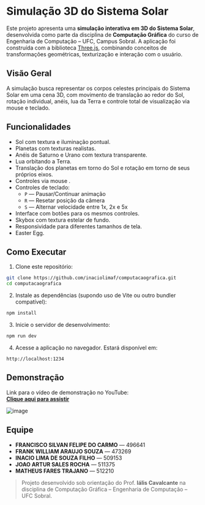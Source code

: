 # Simulação 3D do Sistema Solar

Este projeto apresenta uma **simulação interativa em 3D do Sistema Solar**, desenvolvida como parte da disciplina de **Computação Gráfica** do curso de Engenharia de Computação – UFC, Campus Sobral. A aplicação foi construída com a biblioteca [Three.js](https://threejs.org/), combinando conceitos de transformações geométricas, texturização e interação com o usuário.

## Visão Geral

A simulação busca representar os corpos celestes principais do Sistema Solar em uma cena 3D, com movimento de translação ao redor do Sol, rotação individual, anéis, lua da Terra e controle total de visualização via mouse e teclado.

## Funcionalidades

- Sol com textura e iluminação pontual.
- Planetas com texturas realistas.
- Anéis de Saturno e Urano com textura transparente.
- Lua orbitando a Terra.
- Translação dos planetas em torno do Sol e rotação em torno de seus próprios eixos.
- Controles via mouse .
- Controles de teclado:
  - `P` — Pausar/Continuar animação
  - `R` — Resetar posição da câmera
  - `S` — Alternar velocidade entre 1x, 2x e 5x
- Interface com botões para os mesmos controles.
- Skybox com textura estelar de fundo.
- Responsividade para diferentes tamanhos de tela.
- Easter Egg.

## Como Executar


1. Clone este repositório:

```bash
git clone https://github.com/inaciolimaf/computacaografica.git
cd computacaografica
```

2. Instale as dependências (supondo uso de Vite ou outro bundler compatível):

```bash
npm install
```

3. Inicie o servidor de desenvolvimento:

```bash
npm run dev
```

4. Acesse a aplicação no navegador. Estará disponível em:

```
http://localhost:1234
```


## Demonstração

Link para o vídeo de demonstração no YouTube:  
[**Clique aqui para assistir**](https://youtu.be/seu-link-aqui)


![image](https://github.com/user-attachments/assets/85c852b1-b1d4-4b59-9518-dab11d8798dc)

## Equipe

- **FRANCISCO SILVAN FELIPE DO CARMO** — 496641  
- **FRANK WILLIAM ARAUJO SOUZA** — 473269  
- **INACIO LIMA DE SOUZA FILHO** — 509153  
- **JOAO ARTUR SALES ROCHA** — 511375  
- **MATHEUS FARES TRAJANO** — 512210  

> Projeto desenvolvido sob orientação do Prof. **Iális Cavalcante** na disciplina de Computação Gráfica – Engenharia de Computação – UFC Sobral.
